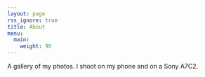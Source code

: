 ```yaml
---
layout: page
rss_ignore: true
title: About
menu:
  main:
    weight: 90
---
```


A gallery of my photos. I shoot on my phone and on a Sony A7C2.
